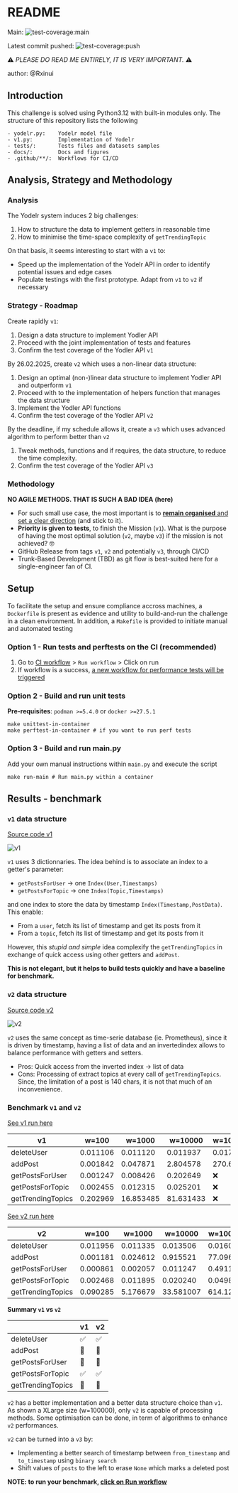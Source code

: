 # README

Main: ![test-coverage:main](https://github.com/Rxinui/fun-challenge/actions/workflows/ci.yaml/badge.svg?branch=main)

Latest commit pushed: ![test-coverage:push](https://github.com/Rxinui/fun-challenge/actions/workflows/ci.yaml/badge.svg?event=push)

:warning: _PLEASE DO READ ME ENTIRELY, IT IS VERY IMPORTANT._ :warning:

author: @Rxinui

## Introduction

This challenge is solved using Python3.12 with built-in modules only.
The structure of this repository lists the following

```
- yodelr.py:    Yodelr model file
- v1.py:        Implementation of Yodelr
- tests/:       Tests files and datasets samples
- docs/:        Docs and figures
- .github/**/:  Workflows for CI/CD
```

## Analysis, Strategy and Methodology

### Analysis

The Yodelr system induces 2 big challenges:

1. How to structure the data to implement getters in reasonable time
2. How to minimise the time-space complexity of `getTrendingTopic`

On that basis, it seems interesting to start with a `v1` to:

- Speed up the implementation of the Yodelr API in order to identify potential issues and edge cases
- Populate testings with the first prototype. Adapt from `v1` to `v2` if necessary

### Strategy - Roadmap

Create rapidly `v1`:

1. Design a data structure to implement Yodler API
2. Proceed with the joint implementation of tests and features
3. Confirm the test coverage of the Yodler API `v1`

By 26.02.2025, create `v2` which uses a non-linear data structure:

1. Design an optimal (non-)linear data structure to implement Yodler API and outperform `v1`
2. Proceed with to the implementation of helpers function that manages the data structure
3. Implement the Yodler API functions
4. Confirm the test coverage of the Yodler API `v2`

By the deadline, if my schedule allows it, create a `v3` which uses advanced algorithm to perform better than `v2`

1. Tweak methods, functions and if requires, the data structure, to reduce the time complexity.
2. Confirm the test coverage of the Yodler API `v3`

### Methodology

**NO AGILE METHODS. THAT IS SUCH A BAD IDEA (here)**

- For such small use case, the most important is to [**remain organised** and set a clear direction](https://github.com/Rxinui/fun-challenge/issues?q=is%3Aissue%20state%3Aclosed) (and stick to it).
- **Priority is given to tests**, to finish the Mission (`v1`). What is the purpose of having the most optimal solution (`v2`, maybe `v3`) if the mission is not achieved? :nerd_face:
- GitHub Release from tags `v1`, `v2` and potentially `v3`, through CI/CD
- Trunk-Based Development (TBD) as git flow is best-suited here for a single-engineer fan of CI.

## Setup

To facilitate the setup and ensure compliance accross machines, a `Dockerfile` is present as evidence and utility to build-and-run the challenge in a clean environment.
In addition, a `Makefile` is provided to initiate manual and automated testing

### Option 1 - Run tests and perftests on the CI (recommended)

1. Go to [CI workflow](https://github.com/Rxinui/fun-challenge/actions/workflows/ci.yaml) > `Run workflow` > Click on run
2. If workflow is a success, [a new workflow for performance tests will be triggered](https://github.com/Rxinui/fun-challenge/actions/workflows/perftest.yaml)

### Option 2 - Build and run unit tests

**Pre-requisites**: `podman >=5.4.0` or `docker >=27.5.1`

```shell
make unittest-in-container
make perftest-in-container # if you want to run perf tests
```

### Option 3 - Build and run main.py

Add your own manual instructions within `main.py` and execute the script

```shell
make run-main # Run main.py within a container
```

## Results - benchmark

### `v1` data structure

[Source code v1](https://github.com/Rxinui/fun-challenge/releases/tag/v1)

![v1](./docs/v1.png)

`v1` uses 3 dictionnaries. The idea behind is to associate an index to a getter's parameter:

- `getPostsForUser` -> one `Index(User,Timestamps)`
- `getPostsForTopic` -> one `Index(Topic,Timestamps)`

and one index to store the data by timestamp `Index(Timestamp,PostData)`. This enable:

- From a `user`, fetch its list of timestamp and get its posts from it
- From a `topic`, fetch its list of timestamp and get its posts from it

However, this _stupid and simple_ idea complexify the `getTrendingTopics` in exchange of quick access using other getters and `addPost`.

**This is not elegant, but it helps to build tests quickly and have a baseline for benchmark.**

### `v2` data structure

[Source code v2](https://github.com/Rxinui/fun-challenge/releases/tag/v2)

![v2](./docs/v2.png)

`v2` uses the same concept as time-serie database (ie. Prometheus), since it is driven by timestamp, having a list of data and an invertedindex allows to balance performance with getters and setters.

- Pros: Quick access from the inverted index -> list of data
- Cons: Processing of extract topics at every call of `getTrendingTopics`. Since, the limitation of a post is 140 chars, it is not that much of an inconvenience.

### Benchmark `v1` and `v2`

[See v1 run here](https://github.com/Rxinui/fun-challenge/actions/runs/13494439099/job/37698491382)

| v1                | w=100    | w=1000    | w=10000   | w=1000000  |
| ----------------- | -------- | --------- | --------- | ---------- |
| deleteUser        | 0.011106 | 0.011120  | 0.011937  | 0.017365   |
| addPost           | 0.001842 | 0.047871  | 2.804578  | 270.657196 |
| getPostsForUser   | 0.001247 | 0.008426  | 0.202649  | :x:        |
| getPostsForTopic  | 0.002455 | 0.012315  | 0.025201  | :x:        |
| getTrendingTopics | 0.202969 | 16.853485 | 81.631433 | :x:        |

[See v2 run here](https://github.com/Rxinui/fun-challenge/actions/runs/13494439099/job/37698491382)

| v2                | w=100    | w=1000   | w=10000   | w=1000000  |
| ----------------- | -------- | -------- | --------- | ---------- |
| deleteUser        | 0.011956 | 0.011335 | 0.013506  | 0.016078   |
| addPost           | 0.001181 | 0.024612 | 0.915521  | 77.096798  |
| getPostsForUser   | 0.000861 | 0.002057 | 0.011247  | 0.491179   |
| getPostsForTopic  | 0.002468 | 0.011895 | 0.020240  | 0.049816   |
| getTrendingTopics | 0.090285 | 5.176679 | 33.581007 | 614.128843 |

**Summary `v1` vs `v2`**

|                   | v1                 | v2                 |
| ----------------- | ------------------ | ------------------ |
| deleteUser        | :white_check_mark: | :white_check_mark: |
| addPost           | :turtle:           | :rabbit2:          |
| getPostsForUser   | :turtle:           | :rabbit2:          |
| getPostsForTopic  | :white_check_mark: | :white_check_mark: |
| getTrendingTopics | :snail:            | :dromedary_camel:  |

`v2` has a better implementation and a better data structure choice than `v1`. As shown a XLarge size (w=100000), only `v2` is capable of processing methods. Some optimisation can be done, in term of algorithms to enhance `v2` performances.

`v2` can be turned into a `v3` by:

- Implementing a better search of timestamp between `from_timestamp` and `to_timestamp` using `binary search`
- Shift values of `posts` to the left to erase `None` which marks a deleted post

**NOTE: to run your benchmark, [click on Run workflow](https://github.com/Rxinui/fun-challenge/actions/workflows/benchmark.yaml)**
